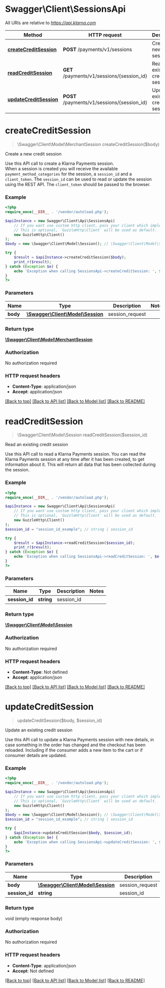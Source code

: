 # Swagger\Client\SessionsApi

All URIs are relative to *https://api.klarna.com*

Method | HTTP request | Description
------------- | ------------- | -------------
[**createCreditSession**](SessionsApi.md#createcreditsession) | **POST** /payments/v1/sessions | Create a new credit session
[**readCreditSession**](SessionsApi.md#readcreditsession) | **GET** /payments/v1/sessions/{session_id} | Read an existing credit session
[**updateCreditSession**](SessionsApi.md#updatecreditsession) | **POST** /payments/v1/sessions/{session_id} | Update an existing credit session

# **createCreditSession**
> \Swagger\Client\Model\MerchantSession createCreditSession($body)

Create a new credit session

Use this API call to create a Klarna Payments session.<br/>When a session is created you will receive the available `payment_method_categories` for the session, a `session_id` and a `client_token`. The `session_id` can be used to read or update the session using the REST API. The `client_token` should be passed to the browser.

### Example
```php
<?php
require_once(__DIR__ . '/vendor/autoload.php');

$apiInstance = new Swagger\Client\Api\SessionsApi(
    // If you want use custom http client, pass your client which implements `GuzzleHttp\ClientInterface`.
    // This is optional, `GuzzleHttp\Client` will be used as default.
    new GuzzleHttp\Client()
);
$body = new \Swagger\Client\Model\Session(); // \Swagger\Client\Model\Session | session_request

try {
    $result = $apiInstance->createCreditSession($body);
    print_r($result);
} catch (Exception $e) {
    echo 'Exception when calling SessionsApi->createCreditSession: ', $e->getMessage(), PHP_EOL;
}
?>
```

### Parameters

Name | Type | Description  | Notes
------------- | ------------- | ------------- | -------------
 **body** | [**\Swagger\Client\Model\Session**](../Model/Session.md)| session_request |

### Return type

[**\Swagger\Client\Model\MerchantSession**](../Model/MerchantSession.md)

### Authorization

No authorization required

### HTTP request headers

 - **Content-Type**: application/json
 - **Accept**: application/json

[[Back to top]](#) [[Back to API list]](../../README.md#documentation-for-api-endpoints) [[Back to Model list]](../../README.md#documentation-for-models) [[Back to README]](../../README.md)

# **readCreditSession**
> \Swagger\Client\Model\Session readCreditSession($session_id)

Read an existing credit session

Use this API call to read a Klarna Payments session. You can read the Klarna Payments session at any time after it has been created, to get information about it. This will return all data that has been collected during the session.

### Example
```php
<?php
require_once(__DIR__ . '/vendor/autoload.php');

$apiInstance = new Swagger\Client\Api\SessionsApi(
    // If you want use custom http client, pass your client which implements `GuzzleHttp\ClientInterface`.
    // This is optional, `GuzzleHttp\Client` will be used as default.
    new GuzzleHttp\Client()
);
$session_id = "session_id_example"; // string | session_id

try {
    $result = $apiInstance->readCreditSession($session_id);
    print_r($result);
} catch (Exception $e) {
    echo 'Exception when calling SessionsApi->readCreditSession: ', $e->getMessage(), PHP_EOL;
}
?>
```

### Parameters

Name | Type | Description  | Notes
------------- | ------------- | ------------- | -------------
 **session_id** | **string**| session_id |

### Return type

[**\Swagger\Client\Model\Session**](../Model/Session.md)

### Authorization

No authorization required

### HTTP request headers

 - **Content-Type**: Not defined
 - **Accept**: application/json

[[Back to top]](#) [[Back to API list]](../../README.md#documentation-for-api-endpoints) [[Back to Model list]](../../README.md#documentation-for-models) [[Back to README]](../../README.md)

# **updateCreditSession**
> updateCreditSession($body, $session_id)

Update an existing credit session

Use this API call to update a Klarna Payments session with new details, in case something in the order has changed and the checkout has been reloaded. Including if the consumer adds a new item to the cart or if consumer details are updated.

### Example
```php
<?php
require_once(__DIR__ . '/vendor/autoload.php');

$apiInstance = new Swagger\Client\Api\SessionsApi(
    // If you want use custom http client, pass your client which implements `GuzzleHttp\ClientInterface`.
    // This is optional, `GuzzleHttp\Client` will be used as default.
    new GuzzleHttp\Client()
);
$body = new \Swagger\Client\Model\Session(); // \Swagger\Client\Model\Session | session_request
$session_id = "session_id_example"; // string | session_id

try {
    $apiInstance->updateCreditSession($body, $session_id);
} catch (Exception $e) {
    echo 'Exception when calling SessionsApi->updateCreditSession: ', $e->getMessage(), PHP_EOL;
}
?>
```

### Parameters

Name | Type | Description  | Notes
------------- | ------------- | ------------- | -------------
 **body** | [**\Swagger\Client\Model\Session**](../Model/Session.md)| session_request |
 **session_id** | **string**| session_id |

### Return type

void (empty response body)

### Authorization

No authorization required

### HTTP request headers

 - **Content-Type**: application/json
 - **Accept**: Not defined

[[Back to top]](#) [[Back to API list]](../../README.md#documentation-for-api-endpoints) [[Back to Model list]](../../README.md#documentation-for-models) [[Back to README]](../../README.md)


